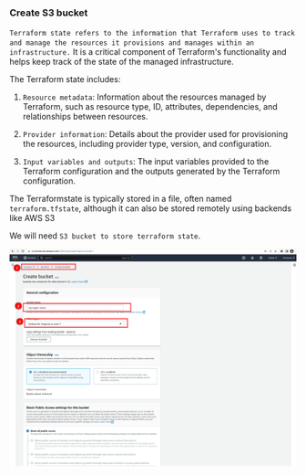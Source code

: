 ### Create S3 bucket

`Terraform state refers to the information that Terraform uses to track and manage the resources it provisions and manages within an infrastructure.` It is a critical component of Terraform's functionality and helps keep track of the state of the managed infrastructure.

The Terraform state includes:

1. `Resource metadata`: Information about the resources managed by Terraform, such as resource type, ID, attributes, dependencies, and relationships between resources.

2. `Provider information`: Details about the provider used for provisioning the resources, including provider type, version, and configuration.

3. `Input variables and outputs`: The input variables provided to the Terraform configuration and the outputs generated by the Terraform configuration.

The Terraformstate is typically stored in a file, often named `terraform.tfstate`, although it can also be stored remotely using backends like AWS S3

We will need `S3 bucket to store terraform state`.


![AWS Free Tier Account](../img/s3-1.png)
